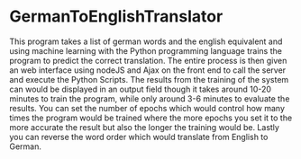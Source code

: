 # GermanToEnglishTranslator
This program takes a list of german words and the english equivalent and using machine learning with the Python programming language trains the program to predict the correct translation. The entire process is then given an web interface using nodeJS and Ajax on the front end to call the server and execute the Python Scripts. The results from the training of the system can would be displayed in an output field though it takes around 10-20 minutes to train the program, while only around 3-6 minutes to evaluate the results. You can set the number of epochs which would control how many times the program would be trained where the more epochs you set it to the more accurate the result but also the longer the training would be. Lastly you can reverse the word order which would translate from English to German.
